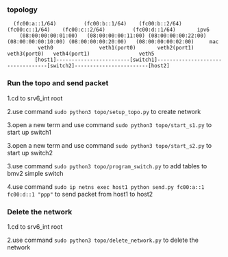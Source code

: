 
### topology
```
  (fc00:a::1/64)         (fc00:b::1/64)    (fc00:b::2/64)          (fc00:c::1/64)    (fc00:c::2/64)         (fc00:d::1/64)       ipv6
    (08:00:00:00:01:00)   (08:00:00:00:11:00) (08:00:00:00:22:00)  (08:00:00:00:10:00) (08:00:00:00:20:00)   (08:00:00:00:02:00)     mac
          veth0               veth1(port0)       veth2(port1)             veth3(port0)   veth4(port1)                veth5
         [host1]------------------------[switch1]----------------------------------[switch2]------------------------[host2]
```

### Run the topo and send packet
1.cd to srv6_int root

2.use command `sudo python3 topo/setup_topo.py` to create network 

3.open a new term and use command `sudo python3 topo/start_s1.py` to start up switch1

3.open a new term and use command `sudo python3 topo/start_s2.py` to start up switch2

3.use command `sudo python3 topo/program_switch.py` to add tables to bmv2 simple switch

4.use command `sudo ip netns exec host1 python send.py fc00:a::1 fc00:d::1 "ppp"` to send packet from host1 to host2

### Delete the network
1.cd to srv6_int root

2.use command `sudo python3 topo/delete_network.py` to delete the network